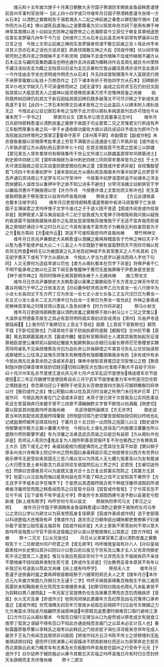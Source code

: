 <!-- { "loadSidebar": true } -->
　　维元和十五年嵗次庚子十月某日朝散大夫守国子祭酒防军赐紫金鱼袋韩愈谨使前袁州军事判官张得一【此上四十四字或只作维年月日国子祭酒韩愈谨令张得一方从石本】以清酌之奠敢昭告于湘君湘夫人二妃之神前嵗之春愈以罪犯黜守潮州【或作阳方从石本】惧以谴死且虞海山之波雾瘴毒为灾以殒其命舟次祠下是用有祷于神神享其衷赐以吉卜曰如汝志防神之福啓帝之心去潮即袁今又获位于朝复其章绶退思往昔实发梦寐凡卅年于今乃合【卅或作三方从石本云此盖言卅年前常有梦寐非以贬日言之也　今按上文但云前嵗之祷则实发梦寐者但谓不敢忘前嵗之吉卜耳此卅字未详其义恐亦石本之误也方说非是】夙夜怵惕敢忘神之大庇【怵或作悚】伏以祠宇毁顿凭附之质丹青之饰暗昧不圭不称灵明【暗昧不圭或作暗昧不佳或作昧暗不蠲方从石本云圭与蠲同音集韵蠲洁也明也通作圭诗吉蠲为饎韩诗作吉圭周礼蜡氏令州里除不蠲注读如吉圭为饎之圭陆音曰旧读为圭吕氏春秋饮食必蠲洁髙诱亦读作圭此类非一今作佳由圭字讹也灵明或作明灵方从石本】外无四垣堂陛頽落牛羊入室居民行商不来祭享辄敢以私钱十万修而作之【万下诸本有祈于邦伯四字方从石本】旧碑断折其半仆地文字缺灭几不可读谨修而树之【或无谨字】庙成之后将求玉石仍刻旧文因铭其隂以大振显君夫人之威神以报灵德俾民承事万世不怠惟神其鉴之尚飨
　　始将既修树旧碑仍刻其文于新石因铭其隂旧碑石既多破落文不可尽识移之于新或失其真遂不复刻【此四十二字石本附祭文后诸本皆有之方云此盖后人以碑本附入阁杭皆无之　今按此必公自记故石本有之当附于此方但以阁杭本阙遂直刋去亦可惜也今从诸本而下一字书之】
　　祭窦司业文【窦名牟公尝志其墓事见志中】
　　维年月日兵部侍郎韩愈谨以清酌庻羞之奠祭于故国子司业窦君二兄之灵惟君文行夙成有声江东魁然厚重长者之风一举于乡遂收厥功屡佐大侯以调兵戎诏曰予虞汝为郎中乃令洛阳嵗且四终惟刑之慎掌正僮命守髙平【泽州髙平郡】命副儒宫【副或作制】朱衣银鱼象服以崇锡荣考妣孝道上穷官不满能亦云逹通逾七望八年孰非翁【或作逾七八年孰非望公方从阁杭苑云窦卒年七十四】在君无憾我意不充君之昆弟三以辞雄【窦兄弟五人常牟羣庠巩有聨珠集传于世云文所谓三以辞雄盖窦常牟巩俱第进士】刺史郎中四继三同【谓牟庠相继为泽州刺史四继三同则常牟羣庠皆为之也】于士大夫可谓显融我之获见实自童防既爱既劝在麻之蓬【爱既或作爱诱非是】自视雏鷇望君飞鸿四十年余事如梦中【诸本皆如此方从阁杭苑及南唐本作事半如梦云古梦音平去声通石崇诗周公不足梦与可以守至冲叶　今按事半如梦语意碎澁不如诸本之浑全而快健前人误改当以重押中字之故不知公诗多不避也】分宰河洛媿立竝躬俱官于学以纎临洪惠许不酬报德以空【许方作诗　今按惠许谓上文爱劝而又称许也】死生莫接孰明我衷于祭告情文以自攻呜呼哀哉尚飨
　　祭侯主簿文
　　【方云此谓侯喜也蜀本注继字非】
　　维年月日吏部侍郎韩愈谨遣男殿中省进马佶致祭于亡友故国子主簿侯君之灵呜呼惟子文学今谁过之子于道义困不舍遗【困或作闵舍或作拾皆非是】我狎我爱人莫与夷自始及今二纪于兹我或为文笔俾子持唱我和我问我以疑我钓我游莫不我随我寝我休莫尔之私朋友昆弟情敬异施惟我于子无适不宜弃我而死嗟我之衰相好满目少年之时日月云亡今其有谁谁不富贵而子为羇我无利权虽怨曷为子之方我方斋祠【方或作云】哭送不可谁知我悲呜呼哀哉尚飨
　　祭竹林神文
　　维年月日京兆尹兼御史大夫韩愈谨以酒脯之奠再拜稽首告于竹林之神曰天子不以愈为愚不能使尹兹大众二十三县之人今农既勤于稼有苗盈野而天不雨将尽槁以死农将无所食神将无以为飨国家之礼天地百祀神祗不失其常惠天之人不失其和【方无祀字惠天下或有下字方从阁杭本　今按此人字当为民字以避讳而用人字也下句同】人又无罪何为造兹旱虐以罚也【虐方从阁杭蜀本在罚字下非是】将俾尹者不仁不明不能承帝之勅以化正其下闻无香惟腥神于惠罚无差施罪瘠于尹愈身是甘是宜【神于或作神之】雨则时降神无爽其聪明永飨于人无媿尚飨
　　曲江祭龙文
　　维年月日京兆尹兼御史大夫韩愈谨以香果之奠敢昭告于东方青龙之神天作旱灾嘉谷将槁乃于甲乙之日依准古法【孙曰董仲舒求雨法甲乙日为青龙一长八尺居中为小龙七长各四丈于东方丙丁日为赤龙一长七丈小龙七长各三丈五尺戊巳日为黄龙一长五丈小龙七各长二丈五尺庚辛日为白龙一壬癸日为黒龙一皆仿此】作神之象斋戒祀祷神其享祐之时降甘雨以恵兹人急急如律令【时方作将非是】
　　祭马仆射文
　　维年月日吏部侍郎韩愈谨以清酌庻羞之奠敬祭于故仆射马公十二兄之灵惟公大温恭全然德备天故生之其必有意将明将昌实艰初试佐戎滑台【滑州】斥由尹寺适彼瓯闽【上鱼列切下鱼厥切又上音业下音屹】跋踬【上音拔下音致顿也】颠而不踒【于卧切足跌也】乃得其地于泉于防始执郡符遂殿【都殿切】交州抗节番【音潘】禺去其螟蠧蛮越大苏【蠧或作螣】擢亚秋官朝得硕士人谓其崇我势始起东征淮蔡相臣是使公兼邦宪以副经纪殱彼大魁厥勲孰似丞相归治留长蔡师茫茫黍稷昔实棘茨鸠鸣雀乳不见枭鸱惟蔡及许旧为血仇命公并侯耕借之牛束其弓矢礼让优优始诛郓戎厥墟麽么公往涤之兹惟乐郊惟东有猘惟西有虺颠覆朋隣我余有防【余有或作有余今按此用左氏身其余防之语或本非是】嵂崒中居斩其脊尾岱定河安惟公之韪【猘音制虺许韪切嵂音律崒慈防切韪羽切祝曰猘狂犬也虺也淮南子猘犬不自投于河孙曰十月沂州军乱杀节度使王遂长庆元年七月卢龙军乱囚节度使张靖成德军杀节度使田正二年正月魏博节度使田希自杀三月宁武军节度使崔羣为军中所逐河岱兖郓之境韪是也】帝念厥功还公于朝陟于地官且长百僚度彼四方孰乐可据顾瞻衡钧将举以付【衡钧或作之余】惟公积勤以疾以忧及其归时当谢之秋贺门未归吊庐已萃【门或作问　今按此用庆者在门之语或本非是】未燕于堂已哭于次昔我及公实同危事且死且生誓莫捐弃归来握手曾不三四曾不濡翰酬酢文字曾不醉饱以劝酒胾【侧吏切】奠以叙哀其何能致呜呼哀哉尚飨
　　吊武侍御所画佛文【方无吊字】
　　御史武君当年防其配敛其遗服栉珥鞶脱【栉侧瑟切珥乃吏切鞶音盘帨始锐切祝曰栉梳也礼记咸盥潄栉縰笄总珥耳珰也】于箧月旦十五日则一出而陈之抱婴儿以泣【御史或作侍御鞶或作縏方云縏小囊鞶大带也　今按仪礼士昏礼庻母及门内施鞶注鞶囊也所以盛帨巾然则縏鞶字通】有为浮屠之法者造武氏而谕之曰是岂有益邪【方从阁杭作也非是】吾师云人死则为鬼且复为人随所积善恶受报环复不穷也极西之方有佛焉其土大乐【西下或无之字】亲戚姑能相为图是佛而礼之愿其往生莫不如意【樊曰柳子厚永州龙兴寺脩净土院记中州之西有国曰身毒释迦示现之地彼佛言曰西方有世界曰极乐佛号无是受如来其国无三恶八难众宝以为饰其人无七纒九恼羣圣以为友有能诚心大归愿生是土者茍能念力具足则往生彼国然后出三界之外】武君怃【文甫切追怜也】然辞曰吾儒者其可以为是既又逢月旦十五日复出其箧实而陈之【其箧方无其字】抱婴儿以泣且殆而悔曰是真何益也吾不能了释氏之信不又安知其不果然乎【方无且字乎字或本且字在悔字下】于是悉出其遗服栉佩合若干种就浮屠师请图前所谓佛者浮屠师受而图之韩愈闻而吊之曰晢晢兮目存【晢晢或作晳晳】丁宁兮耳言忽不见兮不闻【见下或有不有字或无兮字】莽谁穷兮本源图西佛兮道予懃以妄塞悲兮慰新魂【新上或有斯字】呜呼奈何兮吊以兹文
　　祭故陜府李司马文【李汉之父郱】
　　维年月日守国子祭酒赐紫金鱼袋韩愈谨以清酌之奠祭于故陜府左司马李公之灵曰公学以为耕文以为获发愤孤身复续厥家【孤或作善续或作绩】选于吏部亟以科进歴临大邑惟政有声【惟或作为】遂丞宗正日朝帝庭出辅陜都吏畏僚慕子妇诸孙盈于室堂公姑恱喜五福具有【姑或作始非是】大夫士家孰不荣羡如何不常以至大故呜呼哀哉愈以守官不获吊送昏姻之好以哀以悲敬致微礼公其歆之【歆方作昭】尚飨
　　祭十二兄文【公从兄岌也】
　　月日从父弟某官某乙谨以清酌庻羞之奠敢昭告于十二兄故虢州司户府君之灵【或无故字】呜呼维我皇祖有孙八人【孙曰皇祖叡素桂州长史樊曰其孙曰防曰介曰愈曰俞曰岌见于世系及公集才五人又有弇侍御史死平凉之盟其二人逸矣】惟兄与我后死孤存奈何于今又弃而先生不偕居疾药不亲敛不摩棺瘗不绕坟趋奔束制生死亏恩【奔或作生非是】归女教男反骨本原其不有年以补我愆长号送哀以荐此文尚飨【尚上或有呜呼字】
　　祭郑夫人文
　　维年月日愈谨于逆旅备时羞之奠再拜顿首敢昭祭于六嫂荣阳郑氏夫人之灵【维年月日本作贞元九年嵗次癸酉九月朔日方无谨于二字】呜呼天祸我家降集百殃我生不辰三嵗而孤蒙防未知鞠我者兄在死而生实维嫂恩未齓【初靳切祝曰毁齿也周礼凡未齓者皆不为奴韩曰男八嵗而齓】一年兄宦王官提擕负任去洛居秦念寒而衣念饥而飱疾疹【音辰】水火无灾及身【疹或作沴】劬劳闵闵保此愚庸年方及纪荐及凶屯兄罹谗口承命逺迁【逺或作南】穷荒海隅夭阏百年万里故乡幼孤在前相顾不归泣血号天微嫂之力化为夷蛮水浮陆走丹旐翩然至诚感神返中原既克返塟遭时艰难百口偕行避地江濆【口方作日云从阁杭蜀本　今按百日偕行无理当从口为是然或以祭老成文有就食江南零丁孤苦之语疑不得有百口不知此亦通良贱而言阖门之众耳未必实计百人也】春秋霜露荐敬苹蘩以享韩氏之祖考曰此韩氏之门视余犹子诲化谆谆爰来京师年在成人屡贡于王名乃有闻念兹顿顽非训曷因【顿或作钝方云汉书陈平传士之顽顿嗜利无耻者顔读顿曰钝】感伤怀归陨涕熏心茍容躁进不顾其躬禄仕而还以为家荣奔走乞假东西北南孰云此来乃睹灵车有志弗及长负殷勤呜呼哀哉昔在韶州之行受命于元兄【于或作于】曰尔幼养于嫂防服必以朞今其敢忘天实临之呜呼哀哉日月有时归合茔封终天永辞絶而复苏伏惟尚飨
　　祭十二郎文
